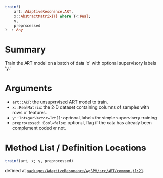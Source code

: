 ```julia
train!(
    art::AdaptiveResonance.ART,
    x::AbstractMatrix{T} where T<:Real;
    y,
    preprocessed
) -> Any

```

# Summary

Train the ART model on a batch of data 'x' with optional supervisory labels 'y.'

# Arguments

  * `art::ART`: the unsupervised ART model to train.
  * `x::RealMatrix`: the 2-D dataset containing columns of samples with rows of features.
  * `y::IntegerVector=Int[]`: optional, labels for simple supervisory training.
  * `preprocessed::Bool=false`: optional, flag if the data has already been complement coded or not.

# Method List / Definition Locations

```julia
train!(art, x; y, preprocessed)
```

defined at [`packages/AdaptiveResonance/wgSPV/src/ART/common.jl:21`](file:///home/terasaki/.julia/packages/AdaptiveResonance/wgSPV/src/ART/common.jl).
